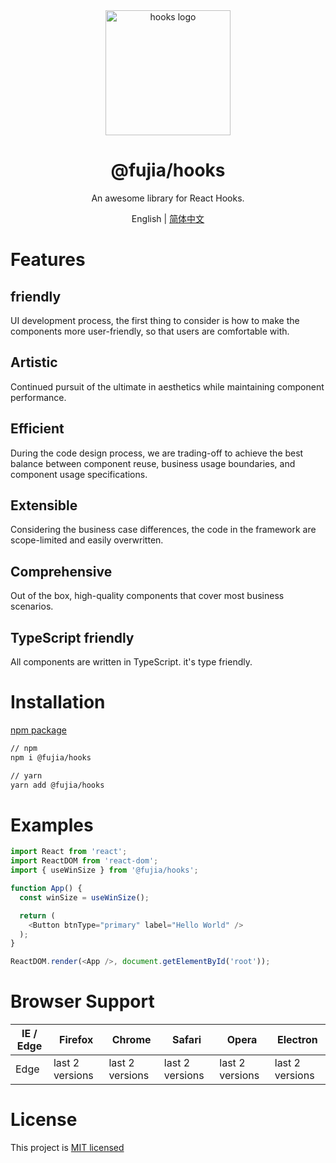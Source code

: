 
<div align="center">
  <a href="https://ui-puzzles.github.io/rect/?path=/docs/welcome--page" target="_blank">
    <img alt="hooks logo" width="200" src="https://static-images-1305792369.cos.ap-shanghai.myqcloud.com/puzzle-logo.svg"/>
  </a>
</div>

<div align="center">
  <h1>@fujia/hooks</h1>
</div>

<div align="center">

An awesome library for React Hooks.

</div>

<div align="center">

English | [简体中文](./README-zh_CN.md)

</div>

# Features

## friendly

UI development process, the first thing to consider is how to make the components more user-friendly, so that users are comfortable with.

## Artistic

Continued pursuit of the ultimate in aesthetics while maintaining component performance.

## Efficient

During the code design process, we are trading-off to achieve the best balance between component reuse, business usage boundaries, and component usage specifications.

## Extensible

Considering the business case differences, the code in the framework are scope-limited and easily overwritten.

## Comprehensive

Out of the box, high-quality components that cover most business scenarios.

## TypeScript friendly

All components are written in TypeScript. it's type friendly.


# Installation

[npm package](https://www.npmjs.com/package/@ui-puzzles/rect)

```sh
// npm
npm i @fujia/hooks

// yarn
yarn add @fujia/hooks
```

# Examples

```typescript
import React from 'react';
import ReactDOM from 'react-dom';
import { useWinSize } from '@fujia/hooks';

function App() {
  const winSize = useWinSize();

  return (
    <Button btnType="primary" label="Hello World" />
  );
}

ReactDOM.render(<App />, document.getElementById('root'));
```


# Browser Support

| IE / Edge | Firefox | Chrome | Safari | Opera | Electron |
| --------- | --------- | --------- | --------- | --------- | --------- |
| Edge| last 2 versions| last 2 versions| last 2 versions| last 2 versions| last 2 versions

# License

This project is [MIT licensed](./LICENSE)